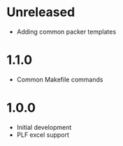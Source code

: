 # Unreleased

* Adding common packer templates

# 1.1.0

* Common Makefile commands

# 1.0.0

* Initial development
* PLF excel support
